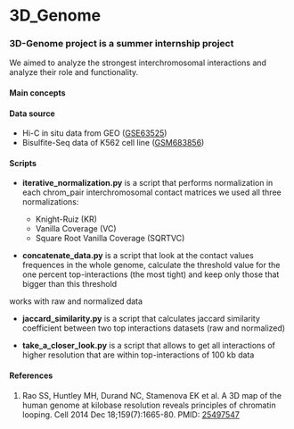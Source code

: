 # 3D_Genome
### 3D-Genome project is a summer internship project
We aimed to analyze the strongest interchromosomal interactions and analyze their role and functionality.

#### Main concepts

#### Data source
* Hi-C in situ data from GEO ([GSE63525](https://www.ncbi.nlm.nih.gov/geo/query/acc.cgi?acc=GSE63525))
* Bisulfite-Seq data of K562 cell line ([GSM683856](https://www.ncbi.nlm.nih.gov/geo/query/acc.cgi?acc=GSM683856))

#### Scripts
* **iterative_normalization.py** is a script that performs normalization in each chrom_pair interchromosomal contact matrices
we used all three normalizations: 
  - Knight-Ruiz (KR)
  - Vanilla Coverage (VC)
  - Square Root Vanilla Coverage (SQRTVC)

* **concatenate_data.py** is a script that look at the contact values frequences in the whole genome, calculate the threshold value for the one percent top-interactions (the most tight) and keep only those that bigger than this threshold

works with raw and normalized data

* **jaccard_similarity.py** is a script that calculates jaccard similarity coefficient between two top interactions datasets (raw and normalized)

* **take_a_closer_look.py** is a script that allows to get all interactions of higher resolution that are within top-interactions of 100 kb data



#### References
1. Rao SS, Huntley MH, Durand NC, Stamenova EK et al. A 3D map of the human genome at kilobase resolution reveals principles of chromatin looping. Cell 2014 Dec 18;159(7):1665-80. PMID: [25497547](https://www.ncbi.nlm.nih.gov/pubmed/25497547)
